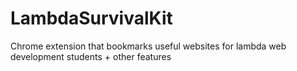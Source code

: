 # LambdaSurvivalKit
Chrome extension that bookmarks useful websites for lambda web development students + other features

